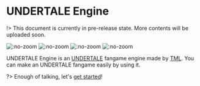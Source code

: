 # UNDERTALE Engine
!> This document is currently in pre-release state. More contents will be uploaded soon.

![](https://img.shields.io/github/release-pre/TML233/undertale_engine.svg?style=flat-square ":no-zoom")
![](https://img.shields.io/github/stars/TML233/undertale_engine.svg?style=flat-square ":no-zoom")
![](https://img.shields.io/github/license/TML233/undertale_engine.svg?style=flat-square ":no-zoom")
![](https://img.shields.io/github/languages/top/TML233/undertale_engine.svg?style=flat-square ":no-zoom")

UNDERTALE Engine is an [UNDERTALE](https://store.steampowered.com/app/391540/Undertale/) fangame engine made by [TML](https://gamejolt.com/@TML). You can make an UNDERTALE fangame easily by using it.

?> Enough of talking, let's [get started](/get_started)!